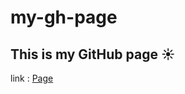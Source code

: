 # my-gh-page
This is my GitHub page :sunny:
---
 
link : [Page](https://fabuki-xr.github.io/my-gh-page/)